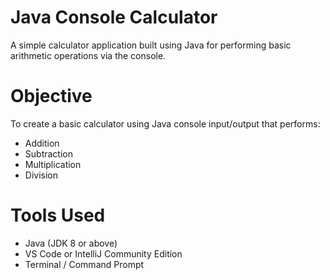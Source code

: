 # Java Console Calculator

A simple calculator application built using Java for performing basic arithmetic operations via the console.


# Objective

To create a basic calculator using Java console input/output that performs:
- Addition
- Subtraction
- Multiplication
- Division



 # Tools Used

- Java (JDK 8 or above)
- VS Code or IntelliJ Community Edition
- Terminal / Command Prompt
